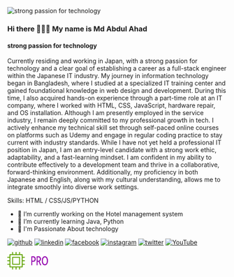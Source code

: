 ![strong passion for technology](https://pbs.twimg.com/profile_banners/2905138348/1664827663/1500x500)
### Hi there 🙋🏻‍♂️ My name is Md Abdul Ahad
#### strong passion for technology

Currently residing and working in Japan, with a strong passion for technology and a clear goal of establishing a career as a full-stack engineer within the Japanese IT industry.
My journey in information technology began in Bangladesh, where I studied at a specialized IT training center and gained foundational knowledge in web design and development. During this time, I also acquired hands-on experience through a part-time role at an IT company, where I worked with HTML, CSS, JavaScript, hardware repair, and OS installation.
Although I am presently employed in the service industry, I remain deeply committed to my professional growth in tech. I actively enhance my technical skill set through self-paced online courses on platforms such as Udemy and engage in regular coding practice to stay current with industry standards.
While I have not yet held a professional IT position in Japan, I am an entry-level candidate with a strong work ethic, adaptability, and a fast-learning mindset. I am confident in my ability to contribute effectively to a development team and thrive in a collaborative, forward-thinking environment. Additionally, my proficiency in both Japanese and English, along with my cultural understanding, allows me to integrate smoothly into diverse work settings.

Skills: HTML / CSS/JS/PYTHON 

- 🔭 I’m currently working on the Hotel management system
- 🌱 I’m currently learning Java, Python 
- 🤔 I'm Passionate About technology 


[<img src='https://cdn.jsdelivr.net/npm/simple-icons@3.0.1/icons/github.svg' alt='github' height='40'>](https://github.com/https://github.com/ahadjp)  [<img src='https://cdn.jsdelivr.net/npm/simple-icons@3.0.1/icons/linkedin.svg' alt='linkedin' height='40'>](https://www.linkedin.com/in/https://www.linkedin.com/in/ahadjp//)  [<img src='https://cdn.jsdelivr.net/npm/simple-icons@3.0.1/icons/facebook.svg' alt='facebook' height='40'>](https://www.facebook.com/https://www.facebook.com/farhan.jillo/)  [<img src='https://cdn.jsdelivr.net/npm/simple-icons@3.0.1/icons/instagram.svg' alt='instagram' height='40'>](https://www.instagram.com/https://www.instagram.com/farhan.jillo//)  [<img src='https://cdn.jsdelivr.net/npm/simple-icons@3.0.1/icons/twitter.svg' alt='twitter' height='40'>](https://twitter.com/https://x.com/jillo_bd)  [<img src='https://cdn.jsdelivr.net/npm/simple-icons@3.0.1/icons/youtube.svg' alt='YouTube' height='40'>](https://www.youtube.com/channel/@Farhan.jillo03)

<a href='https://docs.github.com/en/developers'><img src='https://raw.githubusercontent.com/acervenky/animated-github-badges/master/assets/devbadge.gif' width='40' height='40'></a> <a href='https://github.com/pricing'><img src='https://raw.githubusercontent.com/acervenky/animated-github-badges/master/assets/pro.gif' width='40' height='40'></a> 

